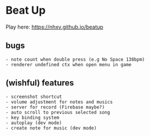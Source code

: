 # Beat Up
Play here: https://nhxv.github.io/beatup

## bugs
    - note count when double press (e.g No Space 138bpm)
    - renderer undefined ctx when open menu in game

## (wishful) features

    - screenshot shortcut
    - volume adjustment for notes and musics
    - server for record (Firebase maybe?)
    - auto scroll to previous selected song
    - key binding system 
    - autoplay (dev mode)
    - create note for music (dev mode)
